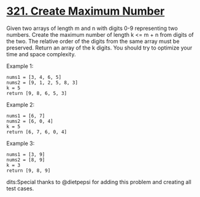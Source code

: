 # [321. Create Maximum Number](https://leetcode.com/problems/create-maximum-number/)

Given two arrays of length m and n with digits 0-9 representing two numbers.
Create the maximum number of length k <= m + n from digits of the two. The relative order of the digits
from the same array must be preserved. Return an array of the k digits. You should try to optimize your time and space complexity.

Example 1:

```text
nums1 = [3, 4, 6, 5]
nums2 = [9, 1, 2, 5, 8, 3]
k = 5
return [9, 8, 6, 5, 3]
```

Example 2:

```text
nums1 = [6, 7]
nums2 = [6, 0, 4]
k = 5
return [6, 7, 6, 0, 4]
```

Example 3:

```text
nums1 = [3, 9]
nums2 = [8, 9]
k = 3
return [9, 8, 9]
```

dits:Special thanks to @dietpepsi for adding this problem and creating all test cases.
